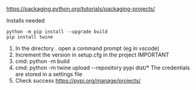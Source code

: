 
https://packaging.python.org/tutorials/packaging-projects/

Installs needed
```
python -m pip install --upgrade build
pip install twine
```
1) In the directory . open a command prompt (eg in vscode)
2) Increment the version in setup.cfg in the project IMPORTANT
3) cmd: python -m build
4) cmd: python -m twine upload --repository pypi dist/*
The credentials are stored in a settings file
5) Check success https://pypi.org/manage/projects/